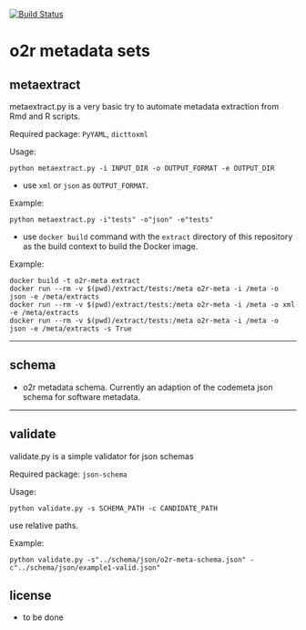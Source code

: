 [![Build Status](https://travis-ci.org/o2r-project/o2r-meta.svg?branch=master)](https://travis-ci.org/o2r-project/o2r-meta)

# o2r metadata sets

## metaextract

metaextract.py is a very basic try to automate metadata extraction from Rmd and R scripts.

Required package: ```PyYAML```, ```dicttoxml```

Usage:

    python metaextract.py -i INPUT_DIR -o OUTPUT_FORMAT -e OUTPUT_DIR


+ use ```xml``` or ```json``` as ```OUTPUT_FORMAT```.

Example:

    python metaextract.py -i"tests" -o"json" -e"tests"


+ use ```docker build``` command with the ```extract``` directory of this repository as the build context to build the Docker image.

Example:

    docker build -t o2r-meta extract
    docker run --rm -v $(pwd)/extract/tests:/meta o2r-meta -i /meta -o json -e /meta/extracts
    docker run --rm -v $(pwd)/extract/tests:/meta o2r-meta -i /meta -o xml -e /meta/extracts
    docker run --rm -v $(pwd)/extract/tests:/meta o2r-meta -i /meta -o json -e /meta/extracts -s True

---

## schema

+ o2r metadata schema. Currently an adaption of the codemeta json schema for software metadata.

---

## validate

validate.py is a simple validator for json schemas

Required package: ```json-schema```

Usage:

    python validate.py -s SCHEMA_PATH -c CANDIDATE_PATH

use relative paths.

Example:

    python validate.py -s"../schema/json/o2r-meta-schema.json" -c"../schema/json/example1-valid.json"

## license

+ to be done